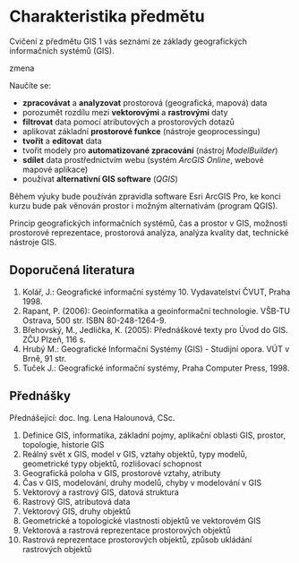 # Charakteristika předmětu

Cvičení z předmětu GIS 1 vás seznámí ze základy geografických informačních systémů (GIS).

zmena

Naučíte se:

- **zpracovávat** a **analyzovat** prostorová (geografická, mapová) data
- porozumět rozdílu mezi **vektorovými** a **rastrovými** daty
- **filtrovat** data pomocí atributových a prostorových dotazů
- aplikovat základní **prostorové funkce** (nástroje geoprocessingu)
- **tvořit** a **editovat** data
- tvořit modely pro **automatizované zpracování** (nástroj _ModelBuilder_)
- **sdílet** data prostřednictvím webu (systém _ArcGIS Online_, webové mapové aplikace)
- používat **alternativní GIS software** (_QGIS_)

Během výuky bude používán zpravidla software Esri ArcGIS Pro, ke konci kurzu bude pak věnován prostor i možným alternativám (program QGIS).

Princip geografických informačních systémů, čas a prostor v GIS, možnosti prostorové reprezentace, prostorová analýza, analýza kvality dat, technické nástroje GIS.

## Doporučená literatura

1. Kolář, J.: Geografické informační systémy 10. Vydavatelství ČVUT, Praha 1998.
2. Rapant, P. (2006): Geoinformatika a geoinformační technologie. VŠB-TU Ostrava, 500 str. ISBN 80-248-1264-9.
3. Břehovský, M., Jedlička, K. (2005): Přednáškové texty pro Úvod do GIS. ZČU Plzeň, 116 s.
4. Hrubý M.: Geografické Informační Systémy (GIS) - Studijní opora. VÚT v Brně, 91 str.
5. Tuček J.: Geografické informační systémy, Praha Computer Press, 1998.

## Přednášky

Přednášející: doc. Ing. Lena Halounová, CSc.

1. Definice GIS, informatika, základní pojmy, aplikační oblasti GIS, prostor, topologie, historie GIS
2. Reálný svět x GIS, model v GIS, vztahy objektů, typy modelů, geometrické typy objektů, rozlišovací schopnost
3. Geografická poloha v GIS, prostorové vztahy, atributy
4. Čas v GIS, modelování, druhy modelů, chyby v modelování v GIS
5. Vektorový a rastrový GIS, datová struktura
6. Rastrový GIS, atributová data
7. Vektorový GIS, druhy objektů
8. Geometrické a topologické vlastnosti objektů ve vektorovém GIS
9. Vektorová a rastrová reprezentace prostorových objektů
10. Rastrová reprezentace prostorových objektů, způsob ukládání rastrových objektů
